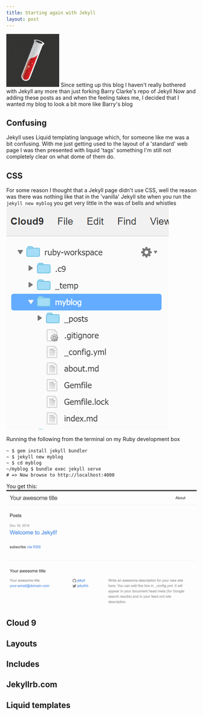 ```yaml
---
title: Starting again with Jekyll
layout: post
---
```

<img class="floated" src="/images/jekyll-logo.PNG">
Since setting up this blog I haven't really bothered with Jekyll any more than just forking Barry Clarke's repo of Jekyll Now and adding these posts as and when the feeling takes me, I decided that I wanted my blog to look a bit more like Barry's blog

<!--more-->

## Confusing
Jekyll uses Liquid templating language which, for someone like me was a bit confusing. With me just getting used to the layout of a 'standard' web page I was then presented with liquid 'tags' something I'm still not completely clear on what dome of them do.   

## CSS
For some reason I thought that a Jekyll page didn't use CSS, well the reason was there was nothing like that in the 'vanilla' Jekyll site when you run the ```jekyll new myblog``` you get very little in the was of bells and whistles
<img class="floated" src="/images/base-jekyll-project.PNG">

Running the following from the terminal on my Ruby development box
```
~ $ gem install jekyll bundler
~ $ jekyll new myblog
~ $ cd myblog
~/myblog $ bundle exec jekyll serve
# => Now browse to http://localhost:4000
```
You get this:
![BaseJekyllSite](/images/base-jekyll-site.PNG)


## Cloud 9

## Layouts

## Includes

## Jekyllrb.com

## Liquid templates